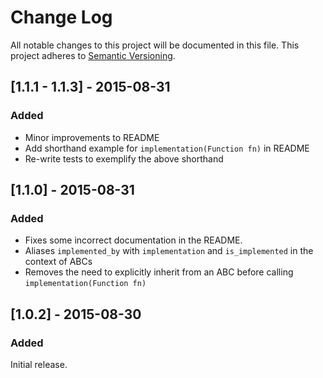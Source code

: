 # Change Log
All notable changes to this project will be documented in this file.
This project adheres to [Semantic Versioning](http://semver.org/).

## [1.1.1 - 1.1.3] - 2015-08-31
### Added
* Minor improvements to README
* Add shorthand example for `implementation(Function fn)` in README
* Re-write tests to exemplify the above shorthand 

## [1.1.0] - 2015-08-31
### Added
* Fixes some incorrect documentation in the README.
* Aliases `implemented_by` with `implementation` and `is_implemented` in the context of ABCs
* Removes the need to explicitly inherit from an ABC before calling `implementation(Function fn)`

## [1.0.2] - 2015-08-30
### Added
Initial release.
